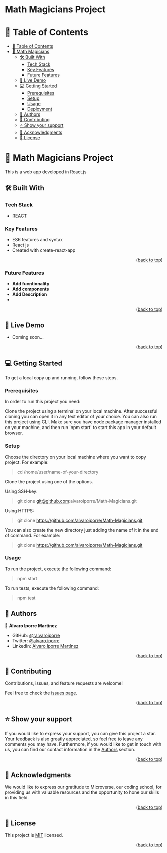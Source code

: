 <a name="readme-top"></a>

<h1> Math Magicians Project</h1>

<!-- TABLE OF CONTENTS -->

# 📗 Table of Contents

- [📗 Table of Contents](#-table-of-contents)
- [📖 Math Magicians](#-math-magicians)
  - [🛠 Built With ](#-built-with-)
    - [Tech Stack ](#tech-stack-)
    - [Key Features ](#key-features-)
    - [Future Features ](#future-features-)
  - [:rocket: Live Demo ](#rocket-live-demo-)
  - [💻 Getting Started ](#-getting-started-)
    - [Prerequisites](#prerequisites)
    - [Setup](#setup)
    - [Usage](#usage)
    - [Deployment](#deployment)
  - [👥 Authors ](#-authors-)
  - [🤝 Contributing ](#-contributing-)
  - [⭐️ Show your support ](#️-show-your-support-)
  - [🙏 Acknowledgments ](#-acknowledgments-)
  - [📝 License ](#-license-)

<!-- PROJECT DESCRIPTION -->

# 📖 <a name="about-project">Math Magicians Project</a>

This is a web app developed in React.js

## 🛠 Built With <a name="built-with"></a>

### Tech Stack <a name="tech-stack"></a>

  <ul>
    <li><a href="https://react.dev/">REACT</a></li>
  </ul>

<!-- Features -->

### Key Features <a name="key-features"></a>

<ul>
  <li>ES6 features and syntax</li>
  <li>React js</li>
  <li>Created with create-react-app</li>
</ul>

<p align="right">(<a href="#readme-top">back to top</a>)</p>

<!-- Future Features -->

### Future Features <a name="future-features"></a>

- **Add fucntionality**
- **Add components**
- **Add Description**
-
<p align="right">(<a href="#readme-top">back to top</a>)</p>

<!-- LIVE DEMO -->

## :rocket: Live Demo <a name="live-demo"></a>

- Coming soon...

<p align="right">(<a href="#readme-top">back to top</a>)</p>

<!-- GETTING STARTED -->

## 💻 Getting Started <a name="getting-started"></a>

To get a local copy up and running, follow these steps.

### Prerequisites

In order to run this project you need:

Clone the project using a terminal on your local machine. After successful cloning you can open it in any text editor of your choice.
You can also run this project using CLI. Make sure you have node package manager installed on your machine, and then run 'npm start' to start this app in your default browser.

### Setup

Choose the directory on your local machine where you want to copy project. For example:

> cd /home/user/name-of-your-directory

Clone the project using one of the options.

Using SSH-key:

> git clone git@github.com:alvaroiporre/Math-Magicians.git

Using HTTPS:

> git clone https://github.com/alvaroiporre/Math-Magicians.git

You can also create the new directory just adding the name of it in the end of command. For example:

> git clone https://github.com/alvaroiporre/Math-Magicians.git 

### Usage

To run the project, execute the following command:

> npm start

To run tests, execute the following command:

> npm test

<!-- AUTHORS -->

## 👥 Authors <a name="authors"></a>

👤 **Álvaro Iporre Martínez**

- GitHub: [@ralvaroiporre](https://github.com/alvaroiporre)
- Twitter: [@alvaro.iporre](https://twitter.com/twitterhandle)
- LinkedIn: [Álvaro Iporre Martínez](https://www.linkedin.com/in/%C3%A1lvaro-iporre-mart%C3%ADnez-5b05bb141/)


<p align="right">(<a href="#readme-top">back to top</a>)</p>

<!-- CONTRIBUTING -->

## 🤝 Contributing <a name="contributing"></a>

Contributions, issues, and feature requests are welcome!

Feel free to check the [issues page](https://github.com/alvaroiporre/Math-Magicians/issues).

<p align="right">(<a href="#readme-top">back to top</a>)</p>

<!-- SUPPORT -->

## ⭐️ Show your support <a name="support"></a>

If you would like to express your support, you can give this project a star. Your feedback is also greatly appreciated, so feel free to leave any comments you may have. Furthermore, if you would like to get in touch with us, you can find our contact information in the <a href="#authors">Authors</a> section.

<p align="right">(<a href="#readme-top">back to top</a>)</p>

<!-- ACKNOWLEDGEMENTS -->

## 🙏 Acknowledgments <a name="acknowledgements"></a>

We would like to express our gratitude to Microverse, our coding school, for providing us with valuable resources and the opportunity to hone our skills in this field.

<p align="right">(<a href="#readme-top">back to top</a>)</p>


<!-- LICENSE -->

## 📝 License <a name="license"></a>

This project is [MIT](LICENSE) licensed.

<p align="right">(<a href="#readme-top">back to top</a>)</p>
